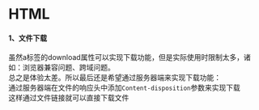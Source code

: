 HTML
====
#### 1、文件下载
虽然a标签的download属性可以实现下载功能，但是实际使用时限制太多，诸如：浏览器兼容问题、跨域问题。  
总之是体验太差。所以最后还是希望通过服务器端来实现下载功能：  
        通过服务器端在文件的响应头中添加`Content-disposition`参数来实现下载  
这样通过文件链接就可以直接下载文件
